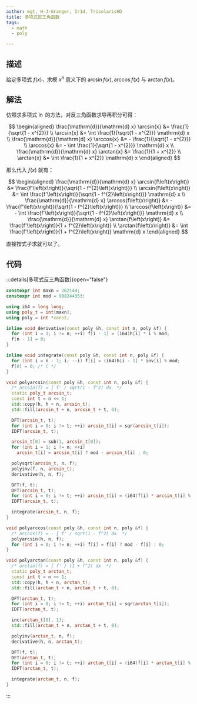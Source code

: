 ```yaml
---
author: mgt, H-J-Granger, Ir1d, TrisolarisHD
title: 多项式反三角函数
tags:
  - math
  - poly

---
```


## 描述

给定多项式 $f\left(x\right)$，求模 $x^{n}$ 意义下的 $\arcsin{f\left(x\right)}, \arccos{f\left(x\right)}$ 与 $\arctan{f\left(x\right)}$。

## 解法

仿照求多项式 $\ln$ 的方法，对反三角函数求导再积分可得：

$$
\begin{aligned}
	\frac{\mathrm{d}}{\mathrm{d} x} \arcsin{x} &= \frac{1}{\sqrt{1 - x^{2}}} \\
	\arcsin{x} &= \int \frac{1}{\sqrt{1 - x^{2}}} \mathrm{d} x \\
	\frac{\mathrm{d}}{\mathrm{d} x} \arccos{x} &= - \frac{1}{\sqrt{1 - x^{2}}} \\
	\arccos{x} &= - \int \frac{1}{\sqrt{1 - x^{2}}} \mathrm{d} x \\
	\frac{\mathrm{d}}{\mathrm{d} x} \arctan{x} &= \frac{1}{1 + x^{2}} \\
	\arctan{x} &= \int \frac{1}{1 + x^{2}} \mathrm{d} x
\end{aligned}
$$

那么代入 $f\left(x\right)$ 就有：

$$
\begin{aligned}
	\frac{\mathrm{d}}{\mathrm{d} x} \arcsin{f\left(x\right)} &= \frac{f'\left(x\right)}{\sqrt{1 - f^{2}\left(x\right)}} \\
	\arcsin{f\left(x\right)} &= \int \frac{f'\left(x\right)}{\sqrt{1 - f^{2}\left(x\right)}} \mathrm{d} x \\
	\frac{\mathrm{d}}{\mathrm{d} x} \arccos{f\left(x\right)} &= - \frac{f'\left(x\right)}{\sqrt{1 - f^{2}\left(x\right)}} \\
	\arccos{f\left(x\right)} &= - \int \frac{f'\left(x\right)}{\sqrt{1 - f^{2}\left(x\right)}} \mathrm{d} x \\
	\frac{\mathrm{d}}{\mathrm{d} x} \arctan{f\left(x\right)} &= \frac{f'\left(x\right)}{1 + f^{2}\left(x\right)} \\
	\arctan{f\left(x\right)} &= \int \frac{f'\left(x\right)}{1 + f^{2}\left(x\right)} \mathrm{d} x
\end{aligned}
$$

直接按式子求就可以了。

## 代码

:::details[多项式反三角函数]{open="false"}
```cpp
constexpr int maxn = 262144;
constexpr int mod = 998244353;

using i64 = long long;
using poly_t = int[maxn];
using poly = int *const;

inline void derivative(const poly &h, const int n, poly &f) {
  for (int i = 1; i != n; ++i) f[i - 1] = (i64)h[i] * i % mod;
  f[n - 1] = 0;
}

inline void integrate(const poly &h, const int n, poly &f) {
  for (int i = n - 1; i; --i) f[i] = (i64)h[i - 1] * inv[i] % mod;
  f[0] = 0; /* C */
}

void polyarcsin(const poly &h, const int n, poly &f) {
  /* arcsin(f) = ∫ f' / sqrt(1 - f^2) dx  */
  static poly_t arcsin_t;
  const int t = n << 1;
  std::copy(h, h + n, arcsin_t);
  std::fill(arcsin_t + n, arcsin_t + t, 0);

  DFT(arcsin_t, t);
  for (int i = 0; i != t; ++i) arcsin_t[i] = sqr(arcsin_t[i]);
  IDFT(arcsin_t, t);

  arcsin_t[0] = sub(1, arcsin_t[0]);
  for (int i = 1; i != n; ++i)
    arcsin_t[i] = arcsin_t[i] ? mod - arcsin_t[i] : 0;

  polysqrt(arcsin_t, n, f);
  polyinv(f, n, arcsin_t);
  derivative(h, n, f);

  DFT(f, t);
  DFT(arcsin_t, t);
  for (int i = 0; i != t; ++i) arcsin_t[i] = (i64)f[i] * arcsin_t[i] % mod;
  IDFT(arcsin_t, t);

  integrate(arcsin_t, n, f);
}

void polyarccos(const poly &h, const int n, poly &f) {
  /* arccos(f) = - ∫ f' / sqrt(1 - f^2) dx  */
  polyarcsin(h, n, f);
  for (int i = 0; i != n; ++i) f[i] = f[i] ? mod - f[i] : 0;
}

void polyarctan(const poly &h, const int n, poly &f) {
  /* arctan(f) = ∫ f' / (1 + f^2) dx  */
  static poly_t arctan_t;
  const int t = n << 1;
  std::copy(h, h + n, arctan_t);
  std::fill(arctan_t + n, arctan_t + t, 0);

  DFT(arctan_t, t);
  for (int i = 0; i != t; ++i) arctan_t[i] = sqr(arctan_t[i]);
  IDFT(arctan_t, t);

  inc(arctan_t[0], 1);
  std::fill(arctan_t + n, arctan_t + t, 0);

  polyinv(arctan_t, n, f);
  derivative(h, n, arctan_t);

  DFT(f, t);
  DFT(arctan_t, t);
  for (int i = 0; i != t; ++i) arctan_t[i] = (i64)f[i] * arctan_t[i] % mod;
  IDFT(arctan_t, t);

  integrate(arctan_t, n, f);
}
```
:::
